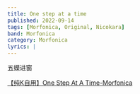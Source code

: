 ```yaml
---
title: One step at a time
published: 2022-09-14
tags: [Morfonica, Original, Nicokara]
band: Morfonica
category: Morfonica
lyrics: |
---
```

五蝶进窗

<summary>
    <a href="https://www.bilibili.com/video/BV1XQ7jzYEDL/">
        【纯K自用】One Step At A Time-Morfonica
    </a>
</summary>
